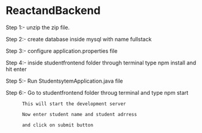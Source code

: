 # ReactandBackend

Step 1:- unzip the zip file.

Step 2:- create database inside mysql with name fullstack

Step 3:- configure application.properties file 

Step 4:- inside studentfrontend folder through terminal type npm install and hit enter

Step 5:- Run StudentsytemApplication.java file

Step 6:- Go to  studentfrontend folder throug terminal and type npm start

          This will start the development server
          
          Now enter student name and student adrress
          
          and click on submit button
